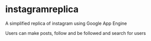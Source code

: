 # instagramreplica
A simplified replica of instagram using Google App Engine

Users can make posts, follow and be followed and search for users
